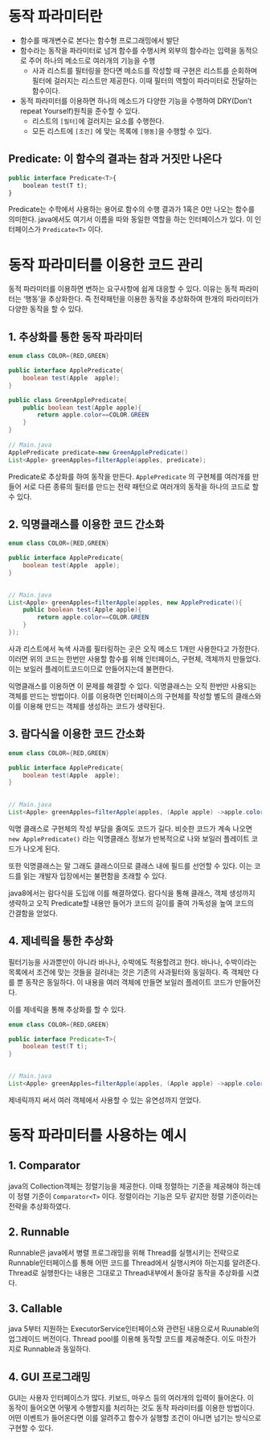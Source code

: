 # 동작 파라미터란

- 함수를 매개변수로 본다는 함수형 프로그래밍에서 발단
- 함수라는 동작을 파라미터로 넘겨 함수를 수행시켜 외부의 함수라는 입력을 동적으로 주어 하나의 메소드로 여러개의 기능을 수행
    - 사과 리스트를 필터링을 한다면 메소드를 작성할 때 구현은 리스트를 순회하며 필터에 걸러지는 리스트만 제공한다. 이때 필터의 역할이 파라미터로 전달하는 함수이다.
- 동적 파라미터를 이용하면 하나의 메소드가 다양한 기능을 수행하여 DRY(Don’t repeat Yourself)원칙을 준수할 수 있다.
    - 리스트의 `[필터]`에 걸러지는 요소를 수행한다.
    - 모든 리스트에 `[조건]` 에 맞는 목록에 `[행동]`을 수행할 수 있다.

## Predicate: 이 함수의 결과는 참과 거짓만 나온다

```jsx
public interface Predicate<T>{
	boolean test(T t);
}
```

Predicate는 수학에서 사용하는 용어로 함수의 수행 결과가 1혹은 0만 나오는 함수를 의미한다. java에서도 여기서 이름을 따와 동일한 역할을 하는 인터페이스가 있다. 이 인터페이스가 `Predicate<T>` 이다.

# 동작 파라미터를 이용한 코드 관리

동적 파라미터를 이용하면 변하는 요구사항에 쉽게 대응할 수 있다. 이유는 동적 파라미터는 ‘행동’을 추상화한다. 즉 전략패턴을 이용한 동작을 추상화하여 한개의 파라미터가 다양한 동작을 할 수 있다.

## 1. 추상화를 통한 동작 파라미터

```java
enum class COLOR={RED,GREEN}

public interface ApplePredicate{
	boolean test(Apple  apple);
}

public class GreenApplePredicate{
	public boolean test(Apple apple){
		return apple.color==COLOR.GREEN
	}
}
 
// Main.java
ApplePredicate predicate=new GreenApplePredicate()
List<Apple> greenApples=filterApple(apples, predicate);

```

Predicate로 추상화를 하여 동작을 만든다. `ApplePredicate` 의 구현체를 여러개를 만들어 서로 다른 종류의 필터를 만드는 전략 패턴으로 여러개의 동작을 하나의 코드로 할 수 있다.

## 2. 익명클래스를 이용한 코드 간소화

```java
enum class COLOR={RED,GREEN}

public interface ApplePredicate{
	boolean test(Apple  apple);
}

 
// Main.java
List<Apple> greenApples=filterApple(apples, new ApplePredicate(){
	public boolean test(Apple apple){
		return apple.color==COLOR.GREEN
	}
});
```

사과 리스트에서 녹색 사과를 필터링하는 곳은 오직 메소드 1개만 사용한다고 가정한다. 이러면 위의 코드는 한번만 사용할 함수를 위해 인터페이스, 구현체, 객체까지 만들었다. 이는 보일러 플레이트코드이므로 만들어지는데 불편한다.

익명클래스를 이용하면 이 문제를 해결할 수 있다. 익명클래스는 오직 한번만 사용되는 객체를 만드는 방법이다. 이를 이용하면 인터페이스의 구현체를 작성할 별도의 클래스와 이를 이용해 만드는 객체를 생성하는 코드가 생략된다.

## 3. 람다식을 이용한 코드 간소화

```java
enum class COLOR={RED,GREEN}

public interface ApplePredicate{
	boolean test(Apple  apple);
}

 
// Main.java
List<Apple> greenApples=filterApple(apples, (Apple apple) ->apple.color==COLOR.GREEN);
```

익명 클래스로 구현체의 작성 부담을 줄여도 코드가 길다. 비슷한 코드가 계속 나오면 `new ApplePredicate()` 라는 익명클래스 정보가 반복적으로 나와 보일러 플레이트 코드가 나오게 된다.

또한 익명클래스는 말 그래도 클래스이므로 클래스 내에 필드를 선언할 수 있다. 이는 코드를 읽는 개발자 입장에서는 불편함을 초래할 수 있다.

java8에서는 람다식을 도입애 이를 해결하였다. 람다식을 통해 클래스, 객체 생성까지 생략하고 오직 Predicate할 내용만 들어가 코드의 길이를 줄여 가독성을 높여 코드의 간결함을 얻었다.

## 4. 제네릭을 통한 추상화

필터기능을 사과뿐만이 아니라 바나나, 수박에도 적용할려고 한다. 바나나, 수박이라는 목록에서 조건에 맞는 것들을 걸러내는 것은 기존의 사과필터와 동일하다. 즉 객체만 다를 뿐 동작은 동일하다. 이 내용을 여러 객체에 만들면 보일러 플레이트 코드가 만들어진다.

이를 제네릭을 통해 추상화를 할 수 있다.

```java
enum class COLOR={RED,GREEN}

public interface Predicate<T>{
	boolean test(T t);
}

 
// Main.java
List<Apple> greenApples=filterApple(apples, (Apple apple) ->apple.color==COLOR.GREEN);
```

제네릭까지 써서 여러 객체에서 사용할 수 있는 유연성까지 얻었다.

# 동작 파라미터를 사용하는 예시

## 1. Comparator<T>

java의 Collection객체는 정렬기능을 제공한다. 이때 정렬하는 기준을 제공해야 하는데 이 정렬 기준이 `Comparator<T>` 이다. 정렬이라는 기능은 모두 같지만 정렬 기준이라는 전략을 추상화하였다.

## 2. Runnable

Runnable은 java에서 병렬 프로그래밍을 위해 Thread를 실행시키는 전략으로 Runnable인터페이스를 통해 어떤 코드를 Thread에서 실행시켜야 하는지를 알려준다. Thread로 실행한다는 내용은 그대로고 Thread내부에서 돌아갈 동작을 추상화를 시켰다.

## 3. Callable<T>

java 5부터 지원하는 ExecutorService인터페이스와 관련된 내용으로서 Ruunable의 업그레이드 버전이다. Thread pool를 이용해 동작할 코드를 제공해준다. 이도 마찬가지로 Runnable과 동일하다.

## 4. GUI 프로그래밍

GUI는 사용자 인터페이스가 많다. 키보드, 마우스 등의 여러개의 입력이 들어온다. 이 동작이 들어오면 어떻게 수행할지를 처리하는 것도 동작 파라미터를 이용한 방법이다. 어떤 이벤트가 들어온다면 이를 알려주고 함수가 실행할 조건이 아니면 넘기는 방식으로 구현할 수 있다.